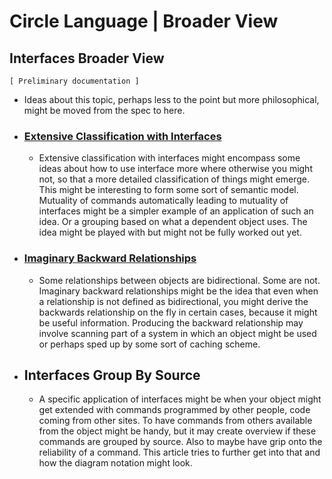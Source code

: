 Circle Language | Broader View
==================================

Interfaces Broader View
-----------------------

`[ Preliminary documentation ]`

- Ideas about this topic, perhaps less to the point but more philosophical, might be moved from the spec to here.

- ### [Extensive Classification with Interfaces](https://github.com/jjvanzon/Circle-Language-Spec/blob/master/constructs-drafts/interfaces-broader-view/extensive-classification-with-interfaces.md)
    
    - Extensive classification with interfaces might encompass some ideas about how to use interface more where otherwise you might not, so that a more detailed classification of things might emerge. This might be interesting to form some sort of semantic model. Mutuality of commands automatically leading to mutuality of interfaces might be a simpler example of an application of such an idea. Or a grouping based on what a dependent object uses. The idea might be played with but might not be fully worked out yet.

- ### [Imaginary Backward Relationships](https://github.com/jjvanzon/Circle-Language-Spec/blob/master/constructs-drafts/interfaces-broader-view/imaginary-backward-relationships.md)
    
    - Some relationships between objects are bidirectional. Some are not. Imaginary backward relationships might be the idea that even when a relationship is not defined as bidirectional, you might derive the backwards relationship on the fly in certain cases, because it might be useful information. Producing the backward relationship may involve scanning part of a system in which an object might be used or perhaps sped up by some sort of caching scheme.

- ## Interfaces Group By Source

    - A specific application of interfaces might be when your object might get extended with commands programmed by other people, code coming from other sites. To have commands from others available from the object might be handy, but it may create overview if these commands are grouped by source. Also to maybe have grip onto the reliability of a command. This article tries to further get into that and how the diagram notation might look.
